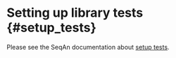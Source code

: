 # Setting up library tests {#setup_tests}

<!--
SPDX-FileCopyrightText: 2006-2024 Knut Reinert & Freie Universität Berlin
SPDX-FileCopyrightText: 2016-2024 Knut Reinert & MPI für molekulare Genetik
SPDX-License-Identifier: CC-BY-4.0
-->

Please see the SeqAn documentation about [setup tests](https://docs.seqan.de/seqan/3-master-user/setup_tests.html).
